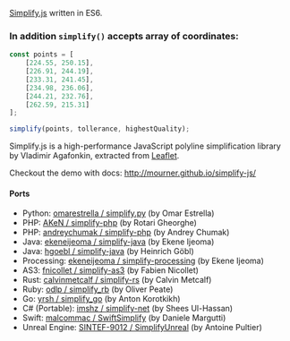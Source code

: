 [Simplify.js](https://github.com/mourner/simplify-js) written in ES6.

### In addition `simplify()` accepts array of coordinates:

```js
const points = [
    [224.55, 250.15], 
    [226.91, 244.19], 
    [233.31, 241.45], 
    [234.98, 236.06], 
    [244.21, 232.76], 
    [262.59, 215.31]
];

simplify(points, tollerance, highestQuality);
```

Simplify.js is a high-performance JavaScript polyline simplification library by Vladimir Agafonkin, extracted from [Leaflet](http://leafletjs.com).

Checkout the demo with docs: http://mourner.github.io/simplify-js/

#### Ports

- Python: [omarestrella / simplify.py](https://github.com/omarestrella/simplify.py) (by Omar Estrella)
- PHP: [AKeN / simplify-php](https://github.com/AKeN/simplify-php) (by Rotari Gheorghe)
- PHP: [andreychumak / simplify-php](https://github.com/andreychumak/simplify-php) (by Andrey Chumak)
- Java: [ekeneijeoma / simplify-java](https://github.com/ekeneijeoma/simplify-java) (by Ekene Ijeoma)
- Java: [hgoebl / simplify-java](https://github.com/hgoebl/simplify-java) (by Heinrich Göbl)
- Processing: [ekeneijeoma / simplify-processing](https://github.com/ekeneijeoma/simplify-processing) (by Ekene Ijeoma)
- AS3: [fnicollet / simplify-as3](https://github.com/fnicollet/simplify-as3) (by Fabien Nicollet)
- Rust: [calvinmetcalf / simplify-rs](https://github.com/calvinmetcalf/simplify-rs) (by Calvin Metcalf)
- Ruby: [odlp / simplify_rb](https://github.com/odlp/simplify_rb) (by Oliver Peate)
- Go: [yrsh / simplify_go](https://github.com/yrsh/simplify-go) (by Anton Korotkikh)
- C# (Portable): [imshz / simplify-net](https://github.com/imshz/simplify-net) (by Shees Ul-Hassan)
- Swift: [malcommac / SwiftSimplify](https://github.com/malcommac/SwiftSimplify) (by Daniele Margutti)
- Unreal Engine: [SINTEF-9012 / SimplifyUnreal](https://github.com/SINTEF-9012/SimplifyUnreal) (by Antoine Pultier)
